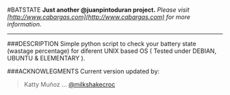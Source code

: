 #BATSTATE
**Just another @juanpintoduran project.**
*Please visit [http://www.cabargas.com](http://www.cabargas.com) for more information.*

***

###DESCRIPTION
Simple python script to check your battery state (wastage percentage) for diferent UNIX based OS ( Tested under DEBIAN, UBUNTU & ELEMENTARY ).

###ACKNOWLEGMENTS
Current version updated by:
> Katty Muñoz ... [@milkshakecroc](https://github.com/milkshakecroc)
